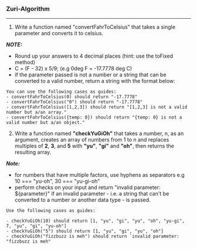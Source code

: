 ### Zuri-Algorithm

<hr />

1.  Write a function named "convertFahrToCelsius" that takes a single parameter and converts it to celsius.

**_NOTE:_**

-   Round up your answers to 4 decimal places (hint: use the toFixed method)
-   C = (F - 32) x 5/9; (e.g 0deg F = -17.7778 deg C)
-   if the parameter passed is not a number or a string that can be converted to a valid number, return a string with the format below:

```
You can use the following cases as guides:
- convertFahrToCelsius(0) should return "-17.7778"
- convertFahrToCelsius("0") should return "-17.7778"
- convertFahrToCelsius([1,2,3]) should return "[1,2,3] is not a valid number but a/an array."
- convertFahrToCelsius({temp: 0}) should return "{temp: 0} is not a valid number but a/an object."

```

2. Write a function named **"checkYuGiOh"** that takes a number, n, as an argument, creates an array of numbers from 1 to n and replaces multiples of **2**, **3**, and **5** with **"yu"**, **"gi"** and **"oh"**, then returns the resulting array.

**_Note:_**

-   for numbers that have multiple factors, use hyphens as separators
    e.g 10 === "yu-oh", 30 === "yu-gi-oh"
-   perform checks on your input and return "invalid parameter: ${parameter}" if an invalid parameter - i.e. a string that can't be converted to a number or another data type - is passed.

```
Use the following cases as guides:

- checkYuGiOh(10) should return [1, "yu", "gi", "yu", "oh", "yu-gi", 7, "yu", "gi", "yu-oh"]
- checkYuGiOh("5") should return [1, "yu", "gi", "yu", "oh"]
- checkYuGiOh("fizzbuzz is meh") should return `invalid parameter: "fizzbuzz is meh"

```
